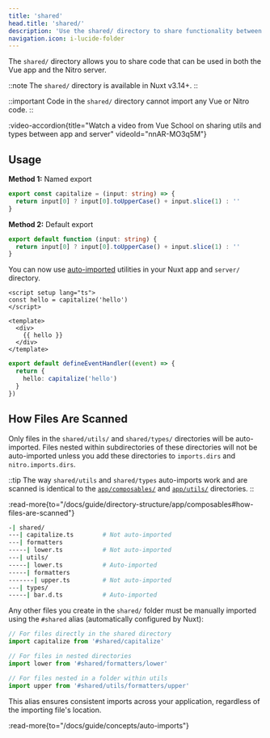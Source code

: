 ```yaml
---
title: 'shared'
head.title: 'shared/'
description: 'Use the shared/ directory to share functionality between the Vue app and the Nitro server.'
navigation.icon: i-lucide-folder
---
```


The `shared/` directory allows you to share code that can be used in both the Vue app and the Nitro server.

::note
The `shared/` directory is available in Nuxt v3.14+.
::

::important
Code in the `shared/` directory cannot import any Vue or Nitro code.
::

:video-accordion{title="Watch a video from Vue School on sharing utils and types between app and server" videoId="nnAR-MO3q5M"}

## Usage

**Method 1:** Named export

```ts twoslash [shared/utils/capitalize.ts]
export const capitalize = (input: string) => {
  return input[0] ? input[0].toUpperCase() + input.slice(1) : ''
}
```

**Method 2:** Default export

```ts twoslash [shared/utils/capitalize.ts]
export default function (input: string) {
  return input[0] ? input[0].toUpperCase() + input.slice(1) : ''
}
```

You can now use [auto-imported](/docs/4.x/guide/directory-structure/shared#auto-imports) utilities in your Nuxt app and `server/` directory.

```vue [app/app.vue]
<script setup lang="ts">
const hello = capitalize('hello')
</script>

<template>
  <div>
    {{ hello }}
  </div>
</template>
```

```ts [server/api/hello.get.ts]
export default defineEventHandler((event) => {
  return {
    hello: capitalize('hello')
  }
})
```

## How Files Are Scanned

Only files in the `shared/utils/` and `shared/types/` directories will be auto-imported. Files nested within subdirectories of these directories will not be auto-imported unless you add these directories to `imports.dirs` and `nitro.imports.dirs`.

::tip
The way `shared/utils` and `shared/types` auto-imports work and are scanned is identical to the [`app/composables/`](/docs/4.x/guide/directory-structure/app/composables) and [`app/utils/`](/docs/4.x/guide/directory-structure/app/utils) directories.
::

:read-more{to="/docs/guide/directory-structure/app/composables#how-files-are-scanned"}

```bash [Directory Structure]
-| shared/
---| capitalize.ts        # Not auto-imported
---| formatters
-----| lower.ts           # Not auto-imported
---| utils/
-----| lower.ts           # Auto-imported
-----| formatters
-------| upper.ts         # Not auto-imported
---| types/
-----| bar.d.ts           # Auto-imported
```

Any other files you create in the `shared/` folder must be manually imported using the `#shared` alias (automatically configured by Nuxt):

```ts
// For files directly in the shared directory
import capitalize from '#shared/capitalize'

// For files in nested directories
import lower from '#shared/formatters/lower'

// For files nested in a folder within utils
import upper from '#shared/utils/formatters/upper'
```

This alias ensures consistent imports across your application, regardless of the importing file's location.

:read-more{to="/docs/guide/concepts/auto-imports"}
